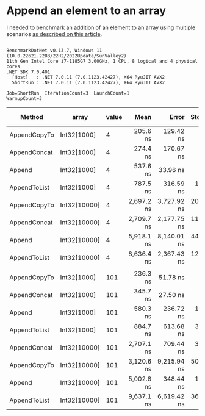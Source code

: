 # Append an element to an array

I needed to benchmark an addition of an element to an array using multiple scenarios [as described on this article](https://www.techiedelight.com/add-new-elements-array-csharp/).


```

BenchmarkDotNet v0.13.7, Windows 11 (10.0.22621.2283/22H2/2022Update/SunValley2)
11th Gen Intel Core i7-1185G7 3.00GHz, 1 CPU, 8 logical and 4 physical cores
.NET SDK 7.0.401
  [Host]   : .NET 7.0.11 (7.0.1123.42427), X64 RyuJIT AVX2
  ShortRun : .NET 7.0.11 (7.0.1123.42427), X64 RyuJIT AVX2

Job=ShortRun  IterationCount=3  LaunchCount=1  
WarmupCount=3  

```
|       Method |        array | value |       Mean |       Error |    StdDev |    StdErr |        Min |         Max |        Op/s | Ratio |    Gen0 |   Gen1 | Allocated | Alloc Ratio |
|------------- |------------- |------ |-----------:|------------:|----------:|----------:|-----------:|------------:|------------:|------:|--------:|-------:|----------:|------------:|
| AppendCopyTo |  Int32[1000] |     4 |   205.6 ns |   129.42 ns |   7.09 ns |   4.10 ns |   200.2 ns |    213.6 ns | 4,864,983.2 |  0.38 |  0.6425 |      - |   3.94 KB |        1.00 |
| AppendConcat |  Int32[1000] |     4 |   274.4 ns |   170.67 ns |   9.36 ns |   5.40 ns |   268.4 ns |    285.2 ns | 3,644,401.7 |  0.51 |  0.6657 |      - |   4.08 KB |        1.04 |
|       Append |  Int32[1000] |     4 |   537.6 ns |    33.96 ns |   1.86 ns |   1.07 ns |   535.5 ns |    539.0 ns | 1,860,066.2 |  1.00 |  0.6418 |      - |   3.94 KB |        1.00 |
| AppendToList |  Int32[1000] |     4 |   787.5 ns |   316.59 ns |  17.35 ns |  10.02 ns |   773.0 ns |    806.7 ns | 1,269,794.1 |  1.46 |  2.5673 | 0.0916 |  15.73 KB |        4.00 |
| AppendCopyTo | Int32[10000] |     4 | 2,697.2 ns | 3,727.92 ns | 204.34 ns | 117.98 ns | 2,507.1 ns |  2,913.2 ns |   370,760.4 |  5.02 |  6.3286 |      - |  39.09 KB |        9.93 |
| AppendConcat | Int32[10000] |     4 | 2,709.7 ns | 2,177.75 ns | 119.37 ns |  68.92 ns | 2,615.5 ns |  2,844.0 ns |   369,042.5 |  5.04 |  6.3667 |      - |  39.23 KB |        9.96 |
|       Append | Int32[10000] |     4 | 5,918.1 ns | 8,140.01 ns | 446.18 ns | 257.60 ns | 5,650.8 ns |  6,433.2 ns |   168,973.9 | 11.01 |  6.3248 |      - |  39.09 KB |        9.93 |
| AppendToList | Int32[10000] |     4 | 8,636.4 ns | 2,367.43 ns | 129.77 ns |  74.92 ns | 8,548.4 ns |  8,785.5 ns |   115,788.6 | 16.06 | 25.4211 | 5.6458 | 156.36 KB |       39.71 |
|              |              |       |            |             |           |           |            |             |             |       |         |        |           |             |
| AppendCopyTo |  Int32[1000] |   101 |   236.3 ns |    51.78 ns |   2.84 ns |   1.64 ns |   233.1 ns |    238.5 ns | 4,231,812.1 |  0.41 |  0.6423 |      - |   3.94 KB |        1.00 |
| AppendConcat |  Int32[1000] |   101 |   345.7 ns |    27.50 ns |   1.51 ns |   0.87 ns |   344.1 ns |    347.1 ns | 2,892,974.5 |  0.60 |  0.6657 |      - |   4.08 KB |        1.04 |
|       Append |  Int32[1000] |   101 |   580.3 ns |   236.72 ns |  12.98 ns |   7.49 ns |   566.0 ns |    591.3 ns | 1,723,307.2 |  1.00 |  0.6418 |      - |   3.94 KB |        1.00 |
| AppendToList |  Int32[1000] |   101 |   884.7 ns |   613.68 ns |  33.64 ns |  19.42 ns |   847.2 ns |    912.1 ns | 1,130,270.7 |  1.52 |  2.5673 | 0.0916 |  15.73 KB |        4.00 |
| AppendConcat | Int32[10000] |   101 | 2,707.1 ns |   709.44 ns |  38.89 ns |  22.45 ns | 2,669.8 ns |  2,747.4 ns |   369,405.3 |  4.67 |  6.3667 |      - |  39.23 KB |        9.96 |
| AppendCopyTo | Int32[10000] |   101 | 3,120.6 ns | 9,215.94 ns | 505.16 ns | 291.65 ns | 2,560.1 ns |  3,540.7 ns |   320,448.5 |  5.39 |  6.3286 |      - |  39.09 KB |        9.93 |
|       Append | Int32[10000] |   101 | 5,002.8 ns |   348.44 ns |  19.10 ns |  11.03 ns | 4,988.3 ns |  5,024.4 ns |   199,888.3 |  8.62 |  6.3248 |      - |  39.09 KB |        9.93 |
| AppendToList | Int32[10000] |   101 | 9,637.1 ns | 6,619.42 ns | 362.83 ns | 209.48 ns | 9,383.1 ns | 10,052.7 ns |   103,765.5 | 16.61 | 25.4211 | 5.6458 | 156.36 KB |       39.71 |
